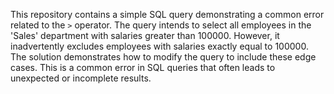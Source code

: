 This repository contains a simple SQL query demonstrating a common error related to the `>` operator. The query intends to select all employees in the 'Sales' department with salaries greater than 100000. However, it inadvertently excludes employees with salaries exactly equal to 100000.  The solution demonstrates how to modify the query to include these edge cases.  This is a common error in SQL queries that often leads to unexpected or incomplete results. 